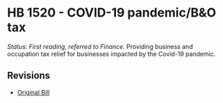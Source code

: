 # HB 1520 - COVID-19 pandemic/B&O tax
*Status: First reading, referred to Finance.*
Providing business and occupation tax relief for businesses impacted by the Covid-19 pandemic.

## Revisions
* [Original Bill](1/)
